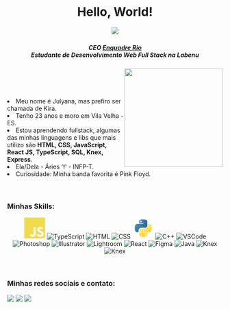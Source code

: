 <h1 align="center">Hello, World!</h1>
<div align="center">
  <img height="500em" src="https://media2.giphy.com/media/H62NM1ab7wzMXURdoi/giphy.gif?cid=790b7611b8a9a33e2a63b6e4f5d9640f3b3f8d671543fde5&rid=giphy.gif&ct=g"/>
</div>

<h5 align="center">CEO <a href="https://www.instagram.com/enquadrerio/">Enquadre Rio</a><br> Estudante de Desenvolvimento Web Full Stack na Labenu</h5>
<div>
<img src="https://i.picasion.com/pic92/889cc76d3fd02ac2ace751acc28b1979.gif" width="230px" height="230px" align="right">
 
<br>
<br> 
<br>
<br>                                                                                                                   
                                                                                                                    
<li>Meu nome é Julyana, mas prefiro ser chamada de Kira.</li>
<li>Tenho 23 anos e moro em Vila Velha - ES.</li>
<li>Estou aprendendo fullstack, algumas das minhas linguagens e libs que mais utilizo são <b>HTML, CSS, JavaScript, React JS, TypeScript, SQL, Knex, Express</b>.</li>
<li>Ela/Dela - Áries ♈ - INFP-T.</li>
<li>Curiosidade: Minha banda favorita é Pink Floyd.</li>
  
  
  <br>
  <br>

  
  <h3 align="left">Minhas Skills:</h3>
  <div align="center">
  <img alt="Js" height="50" width="50" src="https://raw.githubusercontent.com/devicons/devicon/master/icons/javascript/javascript-plain.svg">
  <img alt="TypeScript" height="50" width="50" src="https://cdn-icons-png.flaticon.com/512/5968/5968381.png">
  <img alt="HTML" height="50" width="50" src="https://cdn-icons-png.flaticon.com/512/174/174854.png">
  <img alt="CSS" height="50" width="50" src="https://cdn-icons-png.flaticon.com/512/732/732190.png">
  <img alt="Python" height="50" width="50" src="https://raw.githubusercontent.com/devicons/devicon/master/icons/python/python-original.svg">
  <img alt="C++" height="50" width="50" src="https://cdn-icons-png.flaticon.com/512/6132/6132222.png">
  <img alt="VSCode" height="50" width="50" src="https://cdn-icons-png.flaticon.com/512/906/906324.png">
  <img alt="Photoshop" height="50" width="50" src="https://cdn-icons-png.flaticon.com/512/5968/5968520.png">
  <img alt="Illustrator" height="50" width="50" src="https://logodownload.org/wp-content/uploads/2017/04/adobe-Illustrator-logo-1-1.png">
  <img alt="Lightroom" height="50" width="50" src="https://cdn-icons-png.flaticon.com/512/5968/5968514.png">
  <img alt="React" height="50" width="50" src="https://upload.wikimedia.org/wikipedia/commons/thumb/a/a7/React-icon.svg/2300px-React-icon.svg.png">
  <img alt="Figma" height="50" width="50" src="https://upload.wikimedia.org/wikipedia/commons/3/33/Figma-logo.svg">
  <img alt="Java" height="50" width="50" src="https://cdn-icons-png.flaticon.com/512/226/226777.png">
  <img alt="Knex" height="50" width="50" src="https://static-00.iconduck.com/assets.00/knex-js-icon-512x512-a2yn0209.png">
  <img alt="Knex" height="50" width="50" src="https://cdn-icons-png.flaticon.com/512/919/919825.png">
  </div>
  
<br>
<br>                                                                                                                  
 

<div align="left"> 
  <h3>Minhas redes sociais e contato:</h3>
  <a href="https://instagram.com/the2kira" target="_blank"><img src="https://img.shields.io/badge/-Instagram-%23E4405F?style=for-the-badge&logo=instagram&logoColor=white" target="_blank"></a>
  <a href = "mailto:julyanagcneiva@gmail.com"><img src="https://img.shields.io/badge/-Gmail-%23333?style=for-the-badge&logo=gmail&logoColor=white" target="_blank"></a>
  <a href="https://www.linkedin.com/in/julyana-gusmao/" target="_blank"><img src="https://img.shields.io/badge/-LinkedIn-%230077B5?style=for-the-badge&logo=linkedin&logoColor=white" target="_blank"></a> 
  </div>                                                                                
